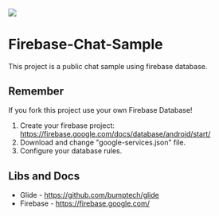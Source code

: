 #### ![](https://github.com/menezes-ssz/Firebase-Chat-Sample/blob/master/app/src/main/res/mipmap-hdpi/ic_launcher.png) 
# Firebase-Chat-Sample 

This project is a public chat sample using firebase database.

## Remember 

If you fork this project use your own Firebase Database!

1. Create your firebase project: https://firebase.google.com/docs/database/android/start/
2. Download and change "google-services.json" file.
3. Configure your database rules.

## Libs and Docs

* Glide - https://github.com/bumptech/glide
* Firebase - https://firebase.google.com/






